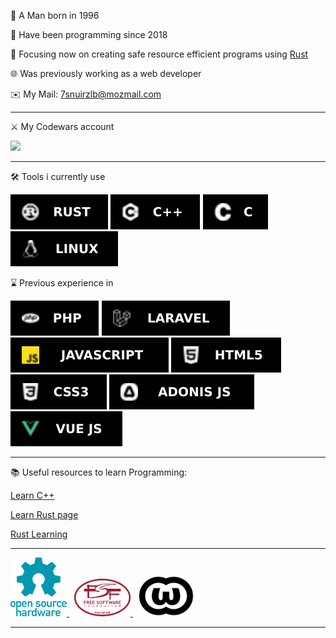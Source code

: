 💾 A Man born in 1996

📅 Have been programming since 2018

🚀 Focusing now on creating safe resource efficient programs using [Rust](https://www.rust-lang.org/)

🌐 Was previously working as a web developer

✉️ My Mail: 7snuirzlb@mozmail.com

---

⚔️ My Codewars account

<a href="https://www.codewars.com/users/UnlessEnduring/">
    <img src="https://www.codewars.com/users/UnlessEnduring/badges/small">
</a>

---

🛠️ Tools i currently use

![image](./images/RUST.svg) ![image](./images/C++.svg) ![image](./images/C.svg) ![image](./images/LINUX.svg)

⌛ Previous experience in

![image](./images/PHP.svg) ![image](./images/LARAVEL.svg) ![image](./images/JAVASCRIPT.svg)
![image](./images/HTML5.svg) ![image](./images/CSS3.svg) ![image](./images/ADONIS%20JS.svg)
![image](./images/VUE%20JS.svg)

---

📚 Useful resources to learn Programming:

[Learn C++](https://www.learncpp.com/)

[Learn Rust page](https://www.rust-lang.org/learn)

[Rust Learning](https://github.com/ctjhoa/rust-learning)

---

<a href="https://www.oshwa.org/">
    <img src="./images/oshw-logo.svg" alt="wtfpl" width="90"/>
</a>
<span>&nbsp;</span>
<a href="https://www.fsf.org/">
    <img src="./images/fsf.svg" alt="wtfpl" width="90"/>
</a>
<span>&nbsp;</span>
<a href="http://www.wtfpl.net/">
    <img src="./images/wtfpl.png" alt="wtfpl" width="90"/>
</a>

---
